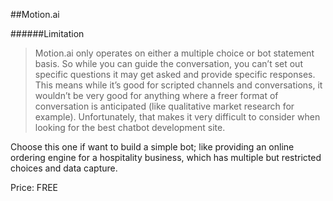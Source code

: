 ##Motion.ai

######Limitation

> Motion.ai only operates on either a multiple choice or bot statement basis. So while you can guide the conversation, you can’t set out specific questions it may get asked and provide specific responses.  This means while it’s good for scripted channels and conversations, it wouldn’t be very good for anything where a freer format of conversation is anticipated (like qualitative market research for example). Unfortunately, that makes it very difficult to consider when looking for the best chatbot development site.

Choose this one if want to build a simple bot; like providing an online ordering engine for a hospitality business, which has multiple but restricted choices and data capture.

Price: FREE
